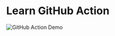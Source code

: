 # Learn GitHub Action

![GitHub Action Demo](https://github.com/krisnaprasetyo/try-github-action/actions/workflows/github-actions-demo.yml/badge.svg)
